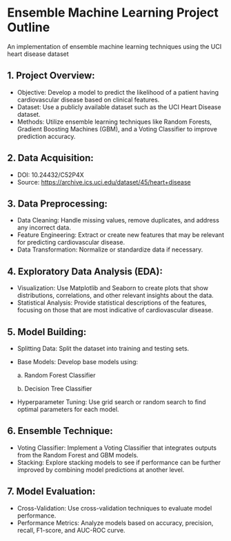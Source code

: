 # Ensemble Machine Learning Project Outline
 An implementation of ensemble machine learning techniques using the UCI heart disease dataset

## 1. Project Overview:
- Objective: Develop a model to predict the likelihood of a patient having cardiovascular disease based on clinical features.
- Dataset: Use a publicly available dataset such as the UCI Heart Disease dataset.
- Methods: Utilize ensemble learning techniques like Random Forests, Gradient Boosting Machines (GBM), and a Voting Classifier to improve prediction accuracy.

## 2. Data Acquisition:
- DOI: 10.24432/C52P4X 
- Source: https://archive.ics.uci.edu/dataset/45/heart+disease

## 3. Data Preprocessing:
- Data Cleaning: Handle missing values, remove duplicates, and address any incorrect data.
- Feature Engineering: Extract or create new features that may be relevant for predicting cardiovascular disease.
- Data Transformation: Normalize or standardize data if necessary.

## 4. Exploratory Data Analysis (EDA):
- Visualization: Use Matplotlib and Seaborn to create plots that show distributions, correlations, and other relevant insights about the data.
- Statistical Analysis: Provide statistical descriptions of the features, focusing on those that are most indicative of cardiovascular disease.

## 5. Model Building:
- Splitting Data: Split the dataset into training and testing sets.
- Base Models: Develop base models using:
  
     a. Random Forest Classifier
  
     b. Decision Tree Classifier
  
- Hyperparameter Tuning: Use grid search or random search to find optimal parameters for each model.

## 6. Ensemble Technique:
- Voting Classifier: Implement a Voting Classifier that integrates outputs from the Random Forest and GBM models.
- Stacking: Explore stacking models to see if performance can be further improved by combining model predictions at another level.

## 7. Model Evaluation:
- Cross-Validation: Use cross-validation techniques to evaluate model performance.
- Performance Metrics: Analyze models based on accuracy, precision, recall, F1-score, and AUC-ROC curve.
